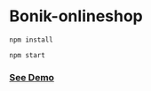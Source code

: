 # Bonik-onlineshop

```
npm install
```
  
```
npm start
```  
      
<h3><a href="https://bonik-onlineshop-beknur.netlify.app/">See Demo</a></h3>                                
  
 
